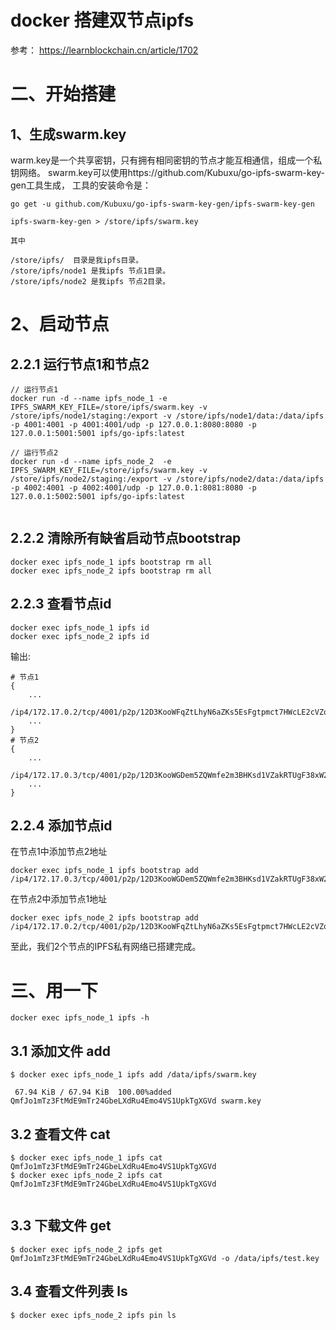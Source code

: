 # docker 搭建双节点ipfs

参考：
https://learnblockchain.cn/article/1702

# 二、开始搭建
## 1、生成swarm.key

warm.key是一个共享密钥，只有拥有相同密钥的节点才能互相通信，组成一个私钥网络。
swarm.key可以使用https://github.com/Kubuxu/go-ipfs-swarm-key-gen工具生成，
工具的安装命令是：
```
go get -u github.com/Kubuxu/go-ipfs-swarm-key-gen/ipfs-swarm-key-gen

```

```
ipfs-swarm-key-gen > /store/ipfs/swarm.key

其中

/store/ipfs/  目录是我ipfs目录。
/store/ipfs/node1 是我ipfs 节点1目录。
/store/ipfs/node2 是我ipfs 节点2目录。
```

# 2、启动节点
## 2.2.1 运行节点1和节点2

``` 
// 运行节点1
docker run -d --name ipfs_node_1 -e IPFS_SWARM_KEY_FILE=/store/ipfs/swarm.key -v /store/ipfs/node1/staging:/export -v /store/ipfs/node1/data:/data/ipfs -p 4001:4001 -p 4001:4001/udp -p 127.0.0.1:8080:8080 -p 127.0.0.1:5001:5001 ipfs/go-ipfs:latest

// 运行节点2
docker run -d --name ipfs_node_2  -e IPFS_SWARM_KEY_FILE=/store/ipfs/swarm.key -v /store/ipfs/node2/staging:/export -v /store/ipfs/node2/data:/data/ipfs -p 4002:4001 -p 4002:4001/udp -p 127.0.0.1:8081:8080 -p 127.0.0.1:5002:5001 ipfs/go-ipfs:latest


```

## 2.2.2 清除所有缺省启动节点bootstrap
```
docker exec ipfs_node_1 ipfs bootstrap rm all
docker exec ipfs_node_2 ipfs bootstrap rm all

```

## 2.2.3 查看节点id
```
docker exec ipfs_node_1 ipfs id
docker exec ipfs_node_2 ipfs id

```
输出:

```
# 节点1
{
    ...
    /ip4/172.17.0.2/tcp/4001/p2p/12D3KooWFqZtLhyN6aZKs5EsFgtpmct7HWcLE2cVZq88t252Dxcj
    ...
}
# 节点2
{
    ...
     /ip4/172.17.0.3/tcp/4001/p2p/12D3KooWGDem5ZQWmfe2m3BHKsd1VZakRTUgF38xW2ynaWJK35nH
    ...
}
```

## 2.2.4 添加节点id

在节点1中添加节点2地址
```
docker exec ipfs_node_1 ipfs bootstrap add  /ip4/172.17.0.3/tcp/4001/p2p/12D3KooWGDem5ZQWmfe2m3BHKsd1VZakRTUgF38xW2ynaWJK35nH
```

在节点2中添加节点1地址
```
docker exec ipfs_node_2 ipfs bootstrap add /ip4/172.17.0.2/tcp/4001/p2p/12D3KooWFqZtLhyN6aZKs5EsFgtpmct7HWcLE2cVZq88t252Dxcj
```

至此，我们2个节点的IPFS私有网络已搭建完成。


# 三、用一下
```
docker exec ipfs_node_1 ipfs -h
```

## 3.1 添加文件 add
```
$ docker exec ipfs_node_1 ipfs add /data/ipfs/swarm.key

 67.94 KiB / 67.94 KiB  100.00%added QmfJo1mTz3FtMdE9mTr24GbeLXdRu4Emo4VS1UpkTgXGVd swarm.key
```

## 3.2 查看文件 cat
```
$ docker exec ipfs_node_1 ipfs cat QmfJo1mTz3FtMdE9mTr24GbeLXdRu4Emo4VS1UpkTgXGVd 
$ docker exec ipfs_node_2 ipfs cat QmfJo1mTz3FtMdE9mTr24GbeLXdRu4Emo4VS1UpkTgXGVd 


```

## 3.3 下载文件 get
```
$ docker exec ipfs_node_2 ipfs get QmfJo1mTz3FtMdE9mTr24GbeLXdRu4Emo4VS1UpkTgXGVd -o /data/ipfs/test.key

```

## 3.4 查看文件列表 ls
```
$ docker exec ipfs_node_2 ipfs pin ls
```
